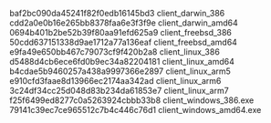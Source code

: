 baf2bc090da45241f82f0edb16145bd3  client_darwin_386
cdd2a0e0b16e265bb8378faa6e3f3f9e  client_darwin_amd64
0694b401b2be52b39f80aa91efd625a9  client_freebsd_386
50cdd637151338d9ae1712a77a136eaf  client_freebsd_amd64
e9fa49e650bb467c79073cf9f420b2a8  client_linux_386
d5488d4cb6ece6fd0b9ec34a82204181  client_linux_amd64
b4cdae5b9460257a438a9997366e2897  client_linux_arm5
e910cfd3faae8d13966ec2174aa342ad  client_linux_arm6
3c24df34cc25d048d83b234da61853e7  client_linux_arm7
f25f6499ed8277c0a5263924cbbb33b8  client_windows_386.exe
79141c39ec7ce965512c7b4c446c76d1  client_windows_amd64.exe
